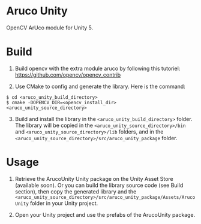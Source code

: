 # Aruco Unity

OpenCV ArUco module for Unity 5.

# Build

1. Build opencv with the extra module aruco by following this tutoriel: https://github.com/opencv/opencv_contrib

2. Use CMake to config and generate the library. Here is the command:

```
$ cd <aruco_unity_build_directory>
$ cmake -DOPENCV_DIR=<opencv_install_dir> <aruco_unity_source_directory>
```

3. Build and install the library in the `<aruco_unity_build_directory>` folder. The library will be copied in the `<aruco_unity_source_directory>/bin` and `<aruco_unity_source_directory>/lib` folders, and in the `<aruco_unity_source_directory>/src/aruco_unity_package` folder.


# Usage

1. Retrieve the ArucoUnity Unity package on the Unity Asset Store (available soon). Or you can build the library source code (see Build section), then copy the generated library and the `<aruco_unity_source_directory>/src/aruco_unity_package/Assets/ArucoUnity` folder in your Unity project.

2. Open your Unity project and use the prefabs of the ArucoUnity package.
